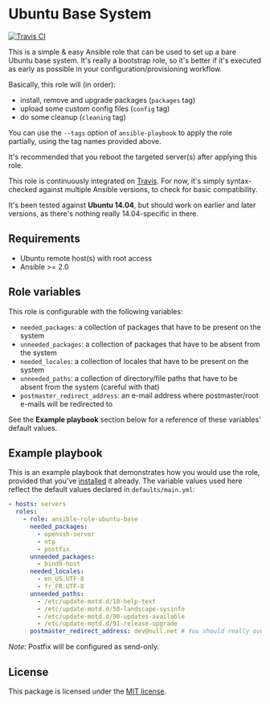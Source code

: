 # Ubuntu Base System

[![Travis CI](https://img.shields.io/travis/rust-lang/rust.svg)](https://travis-ci.org/fabschurt/ansible-role-ubuntu-base)

This is a simple & easy Ansible role that can be used to set up a bare Ubuntu
base system. It's really a bootstrap role, so it's better if it's executed as
early as possible in your configuration/provisioning workflow.

Basically, this role will (in order):

* install, remove and upgrade packages (`packages` tag)
* upload some custom config files (`config` tag)
* do some cleanup (`cleaning` tag)

You can use the `--tags` option of `ansible-playbook` to apply the role partially,
using the tag names provided above.

It's recommended that you reboot the targeted server(s) after applying this role.

This role is continuously integrated on [Travis](https://travis-ci.org/fabschurt/ansible-role-ubuntu-base).
For now, it's simply syntax-checked against multiple Ansible versions, to check
for basic compatibility.

It's been tested against **Ubuntu 14.04**, but should work on earlier and later
versions, as there's nothing really 14.04-specific in there.

## Requirements

* Ubuntu remote host(s) with root access
* Ansible >= 2.0

## Role variables

This role is configurable with the following variables:

* `needed_packages`: a collection of packages that have to be present on the system
* `unneeded_packages`: a collection of packages that have to be absent from the system
* `needed_locales`: a collection of locales that have to be present on the system
* `unneeded_paths`: a collection of directory/file paths that have to be absent
  from the system (careful with that)
* `postmaster_redirect_address`: an e-mail address where postmaster/root e-mails
  will be redirected to

See the **Example playbook** section below for a reference of these variables'
default values.

## Example playbook

This is an example playbook that demonstrates how you would use the role, provided
that you've [installed](https://galaxy.ansible.com/intro#download) it already.
The variable values used here reflect the default values declared in `defaults/main.yml`:

```yaml
- hosts: servers
  roles:
    - role: ansible-role-ubuntu-base
      needed_packages:
        - openssh-server
        - ntp
        - postfix
      unneeded_packages:
        - bind9-host
      needed_locales:
        - en_US.UTF-8
        - fr_FR.UTF-8
      unneeded_paths:
        - /etc/update-motd.d/10-help-text
        - /etc/update-motd.d/50-landscape-sysinfo
        - /etc/update-motd.d/90-updates-available
        - /etc/update-motd.d/91-release-upgrade
      postmaster_redirect_address: dev@null.net # You should really override this one
```

*Note:* Postfix will be configured as send-only.

## License

This package is licensed under the [MIT license](https://opensource.org/licenses/MIT).
